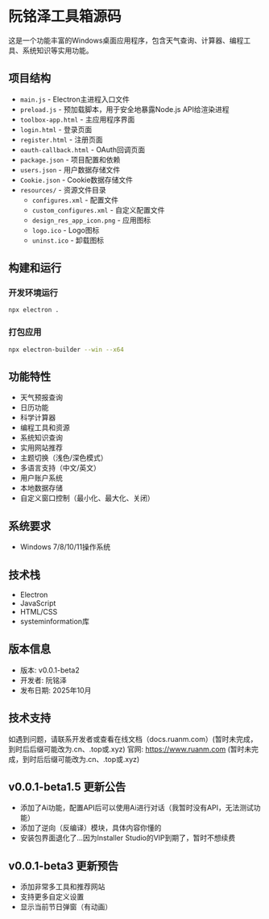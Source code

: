 # 阮铭泽工具箱源码

这是一个功能丰富的Windows桌面应用程序，包含天气查询、计算器、编程工具、系统知识等实用功能。

## 项目结构

- `main.js` - Electron主进程入口文件
- `preload.js` - 预加载脚本，用于安全地暴露Node.js API给渲染进程
- `toolbox-app.html` - 主应用程序界面
- `login.html` - 登录页面
- `register.html` - 注册页面
- `oauth-callback.html` - OAuth回调页面
- `package.json` - 项目配置和依赖
- `users.json` - 用户数据存储文件
- `Cookie.json` - Cookie数据存储文件
- `resources/` - 资源文件目录
  - `configures.xml` - 配置文件
  - `custom_configures.xml` - 自定义配置文件
  - `design_res_app_icon.png` - 应用图标
  - `logo.ico` - Logo图标
  - `uninst.ico` - 卸载图标

## 构建和运行

### 开发环境运行
```bash
npx electron .
```

### 打包应用
```bash
npx electron-builder --win --x64
```

## 功能特性

- 天气预报查询
- 日历功能
- 科学计算器
- 编程工具和资源
- 系统知识查询
- 实用网站推荐
- 主题切换（浅色/深色模式）
- 多语言支持（中文/英文）
- 用户账户系统
- 本地数据存储
- 自定义窗口控制（最小化、最大化、关闭）

## 系统要求

- Windows 7/8/10/11操作系统

## 技术栈

- Electron
- JavaScript
- HTML/CSS
- systeminformation库

## 版本信息

- 版本: v0.0.1-beta2
- 开发者: 阮铭泽
- 发布日期: 2025年10月

## 技术支持

如遇到问题，请联系开发者或查看在线文档（docs.ruanm.com）(暂时未完成，到时后后缀可能改为.cn、.top或.xyz)
官网: https://www.ruanm.com (暂时未完成，到时后后缀可能改为.cn、.top或.xyz)

## v0.0.1-beta1.5 更新公告
- 添加了Ai功能，配置API后可以使用Ai进行对话（我暂时没有API，无法测试功能）
- 添加了逆向（反编译）模块，具体内容你懂的
- 安装包界面退化了...因为Installer Studio的VIP到期了，暂时不想续费

## v0.0.1-beta3 更新预告
- 添加非常多工具和推荐网站
- 支持更多自定义设置
- 显示当前节日弹窗（有动画）
